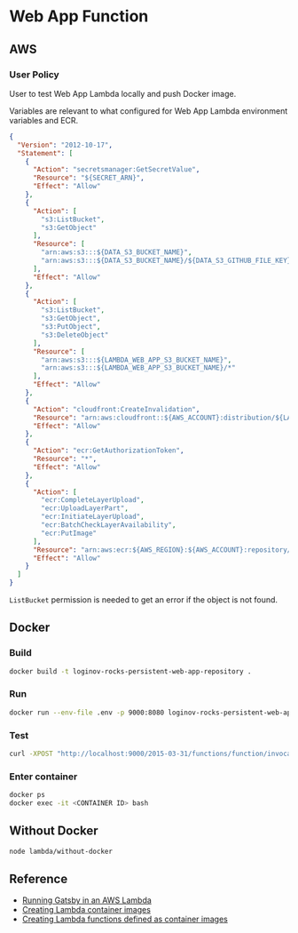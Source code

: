 # Web App Function

## AWS

### User Policy

User to test Web App Lambda locally and push Docker image.

Variables are relevant to what configured for Web App Lambda environment variables and ECR.

```json
{
  "Version": "2012-10-17",
  "Statement": [
    {
      "Action": "secretsmanager:GetSecretValue",
      "Resource": "${SECRET_ARN}",
      "Effect": "Allow"
    },
    {
      "Action": [
        "s3:ListBucket",
        "s3:GetObject"
      ],
      "Resource": [
        "arn:aws:s3:::${DATA_S3_BUCKET_NAME}",
        "arn:aws:s3:::${DATA_S3_BUCKET_NAME}/${DATA_S3_GITHUB_FILE_KEY}"
      ],
      "Effect": "Allow"
    },
    {
      "Action": [
        "s3:ListBucket",
        "s3:GetObject",
        "s3:PutObject",
        "s3:DeleteObject"
      ],
      "Resource": [
        "arn:aws:s3:::${LAMBDA_WEB_APP_S3_BUCKET_NAME}",
        "arn:aws:s3:::${LAMBDA_WEB_APP_S3_BUCKET_NAME}/*"
      ],
      "Effect": "Allow"
    },
    {
      "Action": "cloudfront:CreateInvalidation",
      "Resource": "arn:aws:cloudfront::${AWS_ACCOUNT}:distribution/${LAMBDA_CLOUDFRONT_DISTRIBUTION_ID}",
      "Effect": "Allow"
    },
    {
      "Action": "ecr:GetAuthorizationToken",
      "Resource": "*",
      "Effect": "Allow"
    },
    {
      "Action": [
        "ecr:CompleteLayerUpload",
        "ecr:UploadLayerPart",
        "ecr:InitiateLayerUpload",
        "ecr:BatchCheckLayerAvailability",
        "ecr:PutImage"
      ],
      "Resource": "arn:aws:ecr:${AWS_REGION}:${AWS_ACCOUNT}:repository/${WEB_APP_REPOSITORY}",
      "Effect": "Allow"
    }
  ]
}
```

`ListBucket` permission is needed to get an error if the object is not found.

## Docker

### Build

```sh
docker build -t loginov-rocks-persistent-web-app-repository .
```

### Run

```sh
docker run --env-file .env -p 9000:8080 loginov-rocks-persistent-web-app-repository
```

### Test

```sh
curl -XPOST "http://localhost:9000/2015-03-31/functions/function/invocations" -d '{}'
```

### Enter container

```sh
docker ps
docker exec -it <CONTAINER ID> bash
```

## Without Docker

```sh
node lambda/without-docker
```

## Reference

* [Running Gatsby in an AWS Lambda](https://www.jameshill.dev/articles/running-gatsby-within-aws-lambda/)
* [Creating Lambda container images](https://docs.aws.amazon.com/lambda/latest/dg/images-create.html)
* [Creating Lambda functions defined as container images](https://docs.aws.amazon.com/lambda/latest/dg/configuration-images.html)
